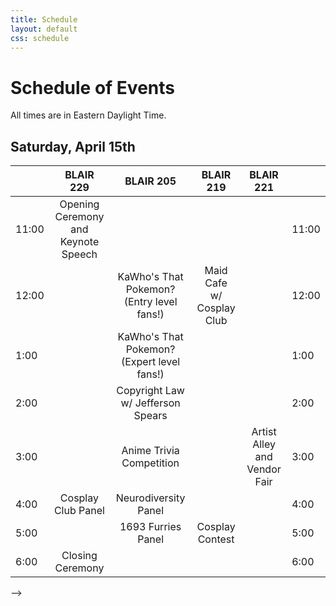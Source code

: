 ```yaml
---
title: Schedule
layout: default
css: schedule
---
```

<!--
<!-- Thanks for the HTML export google sheets! -->

# Schedule of Events

All times are in Eastern Daylight Time.

## Saturday, April 15th
<div class="ritz grid-container" dir="ltr" markdown="0">
    <table class="waffle" cellspacing="0" cellpadding="0">
        <thead>
            <tr>
                <th class="row-header freezebar-origin-ltr"></th>
                <th class = "column-headers-background">BLAIR 229</th>
                <th class="column-headers-background">BLAIR 205</th>
                <th class="column-headers-background">BLAIR 219</th>
                <th class="column-headers-background">BLAIR 221</th>
                <th class="row-header freezebar-origin-ltr"></th>
            </tr>
        </thead>
        <tbody>
            <tr>
                <td class="time">11:00</td>
                <td class="blue" style="text-align: center">Opening Ceremony <br> and Keynote Speech</td>
                <td></td>
                <td></td>
                <td></td>
                <td class="time">11:00</td>
            </tr>
            <tr>
                <td class="time">12:00</td>
                <td></td>
                <td class = "yellow" style="text-align: center">KaWho's That Pokemon? <br> (Entry level fans!)</td>
                <td class="yellow" style="text-align: center">Maid Cafe <br> w/ Cosplay Club</td>
                <td></td>
                <td class="time">12:00</td>
            </tr>
            <tr>
                <td class="time">1:00</td>
                <td></td>
                <td class = "yellow" style="text-align: center">KaWho's That Pokemon? <br> (Expert level fans!)</td>
                <td class="yellow"></td>
                <td></td>
                <td class="time">1:00</td>
            </tr>
            <tr>
                <td class="time">2:00</td>
                <td></td>
                <td class = "blue" style="text-align: center">Copyright Law <br> w/ Jefferson Spears</td>
                <td class="yellow"></td>
                <td></td>
                <td class="time">2:00</td>
            </tr>
            <tr>
                <td class="time">3:00</td>
                <td></td>
                <td class="yellow" style="text-align: center">Anime Trivia Competition</td>
                <td></td>
                <td class="yellow" style="text-align: center">Artist Alley <br> and Vendor Fair</td>
                <td class="time">3:00</td>
            </tr>
            <tr>
                <td class="time">4:00</td>
                <td class = "yellow" style="text-align: center">Cosplay Club Panel</td>
                <td class = "blue" style="text-align: center">Neurodiversity Panel</td>
                <td></td>
                <td class="yellow"></td>
                <td class="time">4:00</td>
            </tr>
            <tr>
                <td class="time">5:00</td>
                <td></td>
                <td class = "yellow" style="text-align: center">1693 Furries Panel</td>
                <td class = "blue" style="text-align: center">Cosplay Contest</td>
                <td class="yellow"></td>
                <td class="time">5:00</td>
            </tr>
            <tr>
                <td class="time">6:00</td>
                <td class="blue" style="text-align: center">Closing Ceremony</td>
                <td></td>
                <td></td>
                <td></td>
                <td class="time">6:00</td>
            </tr>
        </tbody>
    </table>
</div>
-->
<!--# Coming Soon! -->

